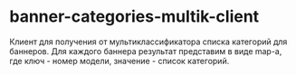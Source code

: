 # banner-categories-multik-client

Клиент для получения от мультиклассификатора списка категорий для баннеров. Для каждого баннера результат представим в
виде map-а, где ключ - номер модели, значение - список категорий.
